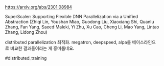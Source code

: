 https://arxiv.org/abs/2301.08984

SuperScaler: Supporting Flexible DNN Parallelization via a Unified Abstraction (Zhiqi Lin, Youshan Miao, Guodong Liu, Xiaoxiang Shi, Quanlu Zhang, Fan Yang, Saeed Maleki, Yi Zhu, Xu Cao, Cheng Li, Mao Yang, Lintao Zhang, Lidong Zhou)

distributed parallelization 최적화. megatron, deepspeed, alpa를 베이스라인으로 비교한 결과들이라는 게 흥미롭네요.

#distributed_training 
